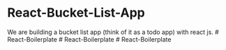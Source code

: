 # React-Bucket-List-App
We are building a bucket list app (think of it as a todo app) with react js.
#   R e a c t - B o i l e r p l a t e  
 #   R e a c t - B o i l e r p l a t e  
 # React-Boilerplate
